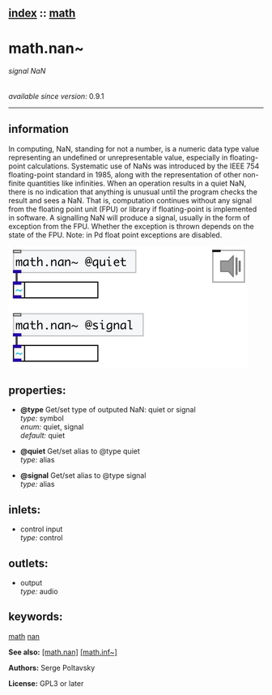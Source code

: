 [index](index.html) :: [math](category_math.html)
---

# math.nan~

###### signal NaN

*available since version:* 0.9.1

---


## information
In computing, NaN, standing for not a number, is a numeric data type value
            representing an undefined or unrepresentable value, especially in floating-point
            calculations. Systematic use of NaNs was introduced by the IEEE 754 floating-point
            standard in 1985, along with the representation of other non-finite quantities like
            infinities.
When an operation results in a quiet NaN, there is no indication that anything is
            unusual until the program checks the result and sees a NaN. That is, computation
            continues without any signal from the floating point unit (FPU) or library if
            floating-point is implemented in software. A signalling NaN will produce a signal,
            usually in the form of exception from the FPU. Whether the exception is thrown depends
            on the state of the FPU.
Note: in Pd float point exceptions are disabled.



[![example](../examples/img/math.nan~.jpg)](../examples/pd/math.nan~.pd)







## properties:

* **@type** 
Get/set type of outputed NaN: quiet or signal<br>
_type:_ symbol<br>
_enum:_ quiet, signal<br>
_default:_ quiet<br>

* **@quiet** 
Get/set alias to @type quiet<br>
_type:_ alias<br>

* **@signal** 
Get/set alias to @type signal<br>
_type:_ alias<br>



## inlets:

* control input<br>
_type:_ control



## outlets:

* output<br>
_type:_ audio



## keywords:

[math](keywords/math.html)
[nan](keywords/nan.html)



**See also:**
[\[math.nan\]](math.nan.html)
[\[math.inf~\]](math.inf~.html)




**Authors:** Serge Poltavsky




**License:** GPL3 or later





